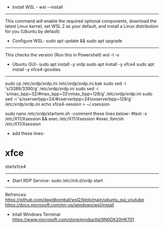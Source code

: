 - Install WSL -
wsl --install
______________
This command will enable the required optional components, 
download the latest Linux kernel, set WSL 2 as your default, 
and install a Linux distribution for you (Ubuntu by default)

- Configure WSL-
sudo apt update && sudo apt upgrade
______________
This checks the version (Run this in Powershell)
wsl -l -v

- Ubuntu GUI-
sudo apt install -y xrdp
sudo apt install -y xfce4
sudo apt install -y xfce4-goodies
______________

sudo cp /etc/xrdp/xrdp.ini /etc/xrdp/xrdp.ini.bak
sudo sed -i 's/3389/3390/g' /etc/xrdp/xrdp.ini
sudo sed -i 's/max_bpp=32/#max_bpp=32\nmax_bpp=128/g' /etc/xrdp/xrdp.ini
sudo sed -i 's/xserverbpp=24/#xserverbpp=24\nxserverbpp=128/g' /etc/xrdp/xrdp.ini
echo xfce4-session > ~/.xsession

sudo nano /etc/xrdp/startwm.sh
-comment these lines below-
#test -x /etc/X11/Xsession && exec /etc/X11/Xsession
#exec /bin/sh /etc/X11/Xsession

- add these lines-
# xfce
startxfce4
______________
- Start RDP Service-
sudo /etc/init.d/xrdp start
______________

Refrences:
https://github.com/davidbombal/wsl2/blob/main/ubuntu_gui_youtube
https://docs.microsoft.com/en-us/windows/wsl/install
- Intall Windows Terminal
https://www.microsoft.com/store/productId/9N0DX20HK701
